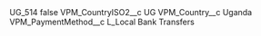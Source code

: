 <?xml version="1.0" encoding="UTF-8"?>
<CustomMetadata xmlns="http://soap.sforce.com/2006/04/metadata" xmlns:xsi="http://www.w3.org/2001/XMLSchema-instance" xmlns:xsd="http://www.w3.org/2001/XMLSchema">
    <label>UG_514</label>
    <protected>false</protected>
    <values>
        <field>VPM_CountryISO2__c</field>
        <value xsi:type="xsd:string">UG</value>
    </values>
    <values>
        <field>VPM_Country__c</field>
        <value xsi:type="xsd:string">Uganda</value>
    </values>
    <values>
        <field>VPM_PaymentMethod__c</field>
        <value xsi:type="xsd:string">L_Local Bank Transfers</value>
    </values>
</CustomMetadata>
